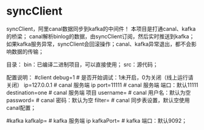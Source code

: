 # syncClient
syncClient，阿里canal数据同步到kafka的中间件！
本项目是打通canal、kafka的桥梁；
canal解析binlog的数据，由syncClient订阅，然后实时推送到kafka；如果kafka服务异常，syncClient会回滚操作；canal、kafka异常退出，都不会影响数据的传输；


目录：
bin：已编译二进制项目，可以直接使用；
src：源代码；

配置说明：
#client
debug=1           # 是否开始调试：1未开启，0为关闭（线上运行请关闭）
ip=127.0.0.1      # canal 服务端 ip
port=11111        # canal 服务端 端口：默认11111
destination=one   # canal 服务端 项目
username=         # canal 用户名：默认为空
password=         # canal 密码：默认为空
filter=           # canal 同步表设置，默认空使用canal配置；

#kafka
kafkaIp=          # kafka 服务端 ip
kafkaPort=        # kafka 端口：默认9092；
